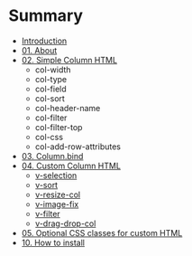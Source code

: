 # Summary

* [Introduction](README.md)
* [01. About](chap01/README.md)
* [02. Simple Column HTML](chap02/README.md)
   * col-width
   * col-type
   * col-field
   * col-sort
   * col-header-name
   * col-filter
   * col-filter-top
   * col-css
   * col-add-row-attributes
* [03. Column.bind](chap03/README.md)
* [04. Custom Column HTML](chap04/README.md)
   * [v-selection](chap04/v-selection.md)
   * [v-sort](chap04/v-sort.md)
   * [v-resize-col](chap04/v-resize-col.md)
   * [v-image-fix](chap04/v-image-fix.md)
   * [v-filter](chap04/v-filter.md)
   * [v-drag-drop-col](chap04/v-drag-drop-col.md)
* [05. Optional CSS classes for custom HTML](chap05/README.md)
* [10. How to install](chap10/README.md)

